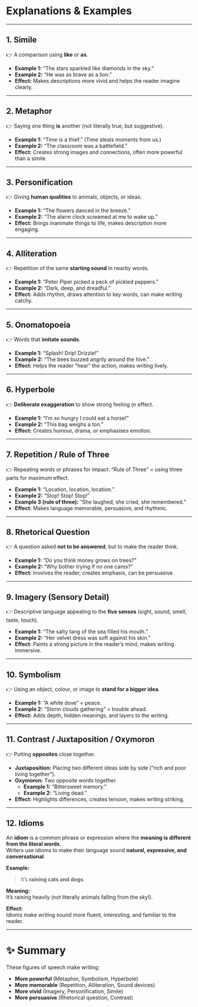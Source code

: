# Explanations & Examples

---

## 1. Simile
👉 A comparison using **like** or **as**.  
- **Example 1:** “The stars sparkled like diamonds in the sky.”  
- **Example 2:** “He was as brave as a lion.”  
- **Effect:** Makes descriptions more vivid and helps the reader imagine clearly.  

---

## 2. Metaphor
👉 Saying one thing **is** another (not literally true, but suggestive).  
- **Example 1:** “Time is a thief.” (Time steals moments from us.)  
- **Example 2:** “The classroom was a battlefield.”  
- **Effect:** Creates strong images and connections, often more powerful than a simile.  

---

## 3. Personification
👉 Giving **human qualities** to animals, objects, or ideas.  
- **Example 1:** “The flowers danced in the breeze.”  
- **Example 2:** “The alarm clock screamed at me to wake up.”  
- **Effect:** Brings inanimate things to life, makes description more engaging.  

---

## 4. Alliteration
👉 Repetition of the same **starting sound** in nearby words.  
- **Example 1:** “Peter Piper picked a peck of pickled peppers.”  
- **Example 2:** “Dark, deep, and dreadful.”  
- **Effect:** Adds rhythm, draws attention to key words, can make writing catchy.  

---

## 5. Onomatopoeia
👉 Words that **imitate sounds**.  
- **Example 1:** “Splash! Drip! Drizzle!”  
- **Example 2:** “The bees buzzed angrily around the hive.”  
- **Effect:** Helps the reader “hear” the action, makes writing lively.  

---

## 6. Hyperbole
👉 **Deliberate exaggeration** to show strong feeling or effect.  
- **Example 1:** “I’m so hungry I could eat a horse!”  
- **Example 2:** “This bag weighs a ton.”  
- **Effect:** Creates humour, drama, or emphasises emotion.  

---

## 7. Repetition / Rule of Three
👉 Repeating words or phrases for impact. “Rule of Three” = using three parts for maximum effect.  
- **Example 1:** “Location, location, location.”  
- **Example 2:** “Stop! Stop! Stop!”  
- **Example 3 (rule of three):** “She laughed, she cried, she remembered.”  
- **Effect:** Makes language memorable, persuasive, and rhythmic.  

---

## 8. Rhetorical Question
👉 A question asked **not to be answered**, but to make the reader think.  
- **Example 1:** “Do you think money grows on trees?”  
- **Example 2:** “Why bother trying if no one cares?”  
- **Effect:** Involves the reader, creates emphasis, can be persuasive.  

---

## 9. Imagery (Sensory Detail)
👉 Descriptive language appealing to the **five senses** (sight, sound, smell, taste, touch).  
- **Example 1:** “The salty tang of the sea filled his mouth.”  
- **Example 2:** “Her velvet dress was soft against his skin.”  
- **Effect:** Paints a strong picture in the reader’s mind, makes writing immersive.  

---

## 10. Symbolism
👉 Using an object, colour, or image to **stand for a bigger idea**.  
- **Example 1:** “A white dove” = peace.  
- **Example 2:** “Storm clouds gathering” = trouble ahead.  
- **Effect:** Adds depth, hidden meanings, and layers to the writing.  

---

## 11. Contrast / Juxtaposition / Oxymoron
👉 Putting **opposites** close together.  
- **Juxtaposition:** Placing two different ideas side by side (“rich and poor living together”).  
- **Oxymoron:** Two opposite words together.  
  - **Example 1:** “Bittersweet memory.”  
  - **Example 2:** “Living dead.”  
- **Effect:** Highlights differences, creates tension, makes writing striking.  

---

## 12. Idioms

An **idiom** is a common phrase or expression where the **meaning is different from the literal words**.  
Writers use idioms to make their language sound **natural, expressive, and conversational**.

**Example:**
> It’s **raining cats and dogs**.

**Meaning:**  
It’s raining heavily (not literally animals falling from the sky!).

**Effect:**  
Idioms make writing sound more fluent, interesting, and familiar to the reader.

---

# ✨ Summary
These figures of speech make writing:  
- **More powerful** (Metaphor, Symbolism, Hyperbole)  
- **More memorable** (Repetition, Alliteration, Sound devices)  
- **More vivid** (Imagery, Personification, Simile)  
- **More persuasive** (Rhetorical question, Contrast)  
